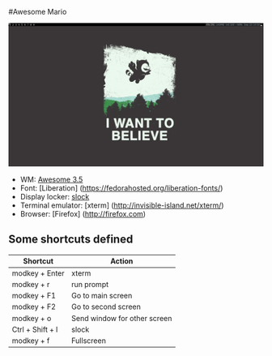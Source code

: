 #Awesome Mario


![Awesome Mario](https://raw.githubusercontent.com/diogoleal/Awesome-Mario/master/screenshot.png)

- WM: [Awesome 3.5](http://awesome.naquadah.org/)
- Font: [Liberation] (https://fedorahosted.org/liberation-fonts/)
- Display locker: [slock](http://tools.suckless.org/slock/)
- Terminal emulator: [xterm] (http://invisible-island.net/xterm/)
- Browser: [Firefox] (http://firefox.com)

## Some shortcuts defined

Shortcut | Action
---------| --------
modkey + Enter | xterm
modkey + r | run prompt
modkey + F1 | Go to main screen
modkey + F2 | Go to second screen
modkey + o | Send window for other screen
Ctrl + Shift + l | slock
modkey + f | Fullscreen


